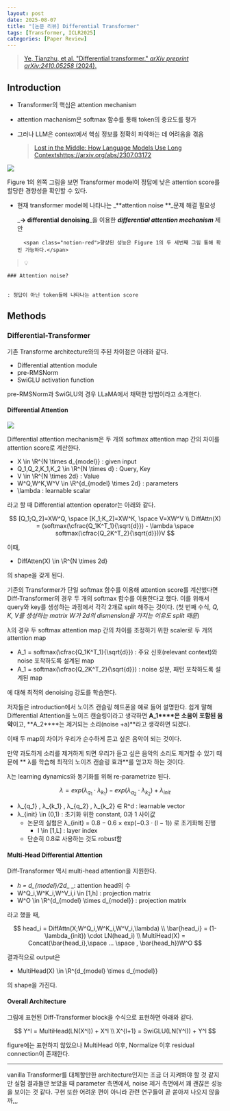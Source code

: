 ```yaml
---
layout: post
date: 2025-08-07
title: "[논문 리뷰] Differential Transformer"
tags: [Transformer, ICLR2025]
categories: [Paper Review]
---
```


> [Ye, Tianzhu, et al. "Differential transformer." ](https://arxiv.org/abs/2410.05258)[_arXiv preprint arXiv:2410.05258_](https://arxiv.org/abs/2410.05258)[ (2024).](https://arxiv.org/abs/2410.05258)



## Introduction

- Transformer의 핵심은 attention mechanism
- attention machanism은 softmax 함수를 통해 token의 중요도를 평가
- 그러나 LLM은 context에서 핵심 정보를 정확히 파악하는 데 어려움을 겪음

	> [Lost in the Middle: How Language Models Use Long Contextshttps://arxiv.org/abs/2307.03172](https://arxiv.org/abs/2307.03172)


![](https://prod-files-secure.s3.us-west-2.amazonaws.com/542b861c-36a8-4051-84e5-8804b6728dba/9083ea56-691a-4752-ae26-47f403431ac8/image.png?X-Amz-Algorithm=AWS4-HMAC-SHA256&X-Amz-Content-Sha256=UNSIGNED-PAYLOAD&X-Amz-Credential=ASIAZI2LB4666WIAN73G%2F20250926%2Fus-west-2%2Fs3%2Faws4_request&X-Amz-Date=20250926T121508Z&X-Amz-Expires=3600&X-Amz-Security-Token=IQoJb3JpZ2luX2VjEAQaCXVzLXdlc3QtMiJGMEQCIDuVJQijmghrGNElwNYYzBK4ZYAESu3LhG37Ivw2osYIAiArYXd%2FsttO0ajvTRjFv0wlv%2BTMsLEoCP0FOu%2Fc5lU9ESqIBAiN%2F%2F%2F%2F%2F%2F%2F%2F%2F%2F8BEAAaDDYzNzQyMzE4MzgwNSIMHn6R0abAeptb6J%2BUKtwDmLNtt0KN73lEOMjh9%2FxtgHuXEBTNfghoEqLun5lw2bEaWA0Q%2FFuJx0pECDPxtMEQkpA4Y7Yic2vutivOCn7wjzukVFPx0U0QrDzBo5vU7H4slwuutPVfkgZBSSFRsICXoA5yX2qRJ1ZF%2BNb6wQFBamm%2BNOmYYOCTwc9A21d4gAcPaCQI70sR4%2BdQFuOilX4cexMidLCT9todmBJ9lug8XvAFCxK8%2Fdch8zi0XTAns5UhMmymGt1qVjE1k99RZZLSdMyPEoH6ceO%2Fl4XFE0vjIPh8XQJYuFcdgl4VCI02CNeYU%2B1f2U2c%2BkGPTviH1I62q0enBsO5ek40fxoPgatJT3DC3LPO6j50TAky9FjqIWXfzOkDN1BbZFhRVJlu7pRr1hMCehN%2FN1RND6jOYMLCezZIrYyxc9s0aBlyx6x750mKfybxpniqPlf7QGUYnOHhthLstbq0i0eI74USXM9yJyYIUdkbaaM8dbN7XFGuLsw37l3CS5fLqOU%2BjV2aTW%2FbMZegx22tmAyRsxY1IGvIkbBB6YrMxSgjPIWV8%2BvbcJ9MNaxUd4ie5riwj2sWqHwKKi0D54srenCET1t8wmyMKihkpMnC1ALBVV8cNzxUkMZax53cQ6tQ3h3lsWcwh%2FnZxgY6pgHPwqrnUD%2Fml9JprwV7pc10hpXYQW%2BWOGsI6dGuCAAPCP6KB9fEclFFgt1XwC%2BcKLOZiX5LYTsJFa4suNpL%2FkWvkUqsZqUyAYgJUhKMQ3wdp9WfI69a7uwbrAlUDmRVNsgO7ftZme7LM8wrlfXz09dvoz0tyBSetkGJCYReHHsThgnG5jqQQBiw4bBojJFM1C5z0pVrO1vFpQh0Rp65UL68Gul8Muhl&X-Amz-Signature=cd2e71317fdc338c5ba4c4cf63a65c8ebb955c8f42222d3481006d13cb97bb6c&X-Amz-SignedHeaders=host&x-amz-checksum-mode=ENABLED&x-id=GetObject)


Figure 1의 왼쪽 그림을 보면 Transformer model이 정답에 낮은 attention score를 할당한 경향성을 확인할 수 있다.

- 현재 transformer model에 나타나는 _**attention noise **_문제 해결 필요성

	_**→ differential denoising**_을 이용한 _**differential attention mechanism**_ 제안


		<span class="notion-red">향상된 성능은 Figure 1의 두 세번째 그림 통해 확인 가능하다.</span>


> 💡 


	### Attention noise?


	: 정답이 아닌 token들에 나타나는 attention score



## Methods



### Differential-Transformer


기존 Transforme architecture와의 주된 차이점은 아래와 같다.

- Differential attention module
- pre-RMSNorm
- SwiGLU activation function

pre-RMSNorm과 SwiGLU의 경우 LLaMA에서 채택한 방법이라고 소개한다.



#### Differential Attention


![](https://prod-files-secure.s3.us-west-2.amazonaws.com/542b861c-36a8-4051-84e5-8804b6728dba/116d70b2-1963-4810-9167-f4c7d8a06e8f/image.png?X-Amz-Algorithm=AWS4-HMAC-SHA256&X-Amz-Content-Sha256=UNSIGNED-PAYLOAD&X-Amz-Credential=ASIAZI2LB4666WIAN73G%2F20250926%2Fus-west-2%2Fs3%2Faws4_request&X-Amz-Date=20250926T121508Z&X-Amz-Expires=3600&X-Amz-Security-Token=IQoJb3JpZ2luX2VjEAQaCXVzLXdlc3QtMiJGMEQCIDuVJQijmghrGNElwNYYzBK4ZYAESu3LhG37Ivw2osYIAiArYXd%2FsttO0ajvTRjFv0wlv%2BTMsLEoCP0FOu%2Fc5lU9ESqIBAiN%2F%2F%2F%2F%2F%2F%2F%2F%2F%2F8BEAAaDDYzNzQyMzE4MzgwNSIMHn6R0abAeptb6J%2BUKtwDmLNtt0KN73lEOMjh9%2FxtgHuXEBTNfghoEqLun5lw2bEaWA0Q%2FFuJx0pECDPxtMEQkpA4Y7Yic2vutivOCn7wjzukVFPx0U0QrDzBo5vU7H4slwuutPVfkgZBSSFRsICXoA5yX2qRJ1ZF%2BNb6wQFBamm%2BNOmYYOCTwc9A21d4gAcPaCQI70sR4%2BdQFuOilX4cexMidLCT9todmBJ9lug8XvAFCxK8%2Fdch8zi0XTAns5UhMmymGt1qVjE1k99RZZLSdMyPEoH6ceO%2Fl4XFE0vjIPh8XQJYuFcdgl4VCI02CNeYU%2B1f2U2c%2BkGPTviH1I62q0enBsO5ek40fxoPgatJT3DC3LPO6j50TAky9FjqIWXfzOkDN1BbZFhRVJlu7pRr1hMCehN%2FN1RND6jOYMLCezZIrYyxc9s0aBlyx6x750mKfybxpniqPlf7QGUYnOHhthLstbq0i0eI74USXM9yJyYIUdkbaaM8dbN7XFGuLsw37l3CS5fLqOU%2BjV2aTW%2FbMZegx22tmAyRsxY1IGvIkbBB6YrMxSgjPIWV8%2BvbcJ9MNaxUd4ie5riwj2sWqHwKKi0D54srenCET1t8wmyMKihkpMnC1ALBVV8cNzxUkMZax53cQ6tQ3h3lsWcwh%2FnZxgY6pgHPwqrnUD%2Fml9JprwV7pc10hpXYQW%2BWOGsI6dGuCAAPCP6KB9fEclFFgt1XwC%2BcKLOZiX5LYTsJFa4suNpL%2FkWvkUqsZqUyAYgJUhKMQ3wdp9WfI69a7uwbrAlUDmRVNsgO7ftZme7LM8wrlfXz09dvoz0tyBSetkGJCYReHHsThgnG5jqQQBiw4bBojJFM1C5z0pVrO1vFpQh0Rp65UL68Gul8Muhl&X-Amz-Signature=ea1de22ce73e510d332f2388e0bd351f9dfc67c1dadb2b17cf2b4219406db1f8&X-Amz-SignedHeaders=host&x-amz-checksum-mode=ENABLED&x-id=GetObject)


Differential attention mechanism은 두 개의 softmax attention map 간의 차이를 attention score로 계산한다.

- X \in \R^{N \times d\_{model}} : given input
- Q\_1,Q\_2,K\_1,K\_2 \in \R^{N \times d} : Query, Key
- V \in \R^{N \times 2d} : Value
- W^Q,W^K,W^V \in \R^{d\_{model} \times 2d} : parameters
- \lambda : learnable scalar

라고 할 때 Differential attention operator는 아래와 같다.


$$
[Q_1;Q_2]=XW^Q, \space [K_1;K_2]=XW^K, \space V=XW^V \\
DiffAttn(X) = (softmax(\cfrac{Q_1K^T_1}{\sqrt{d}}) - \lambda \space softmax(\cfrac{Q_2K^T_2}{\sqrt{d}}))V
$$


이때,

- DiffAtten(X) \in \R^{N \times 2d}

의 shape을 갖게 된다.


기존의 Transformer가 단일 softmax 함수를 이용해 attention score를 계산했다면 Diff-Transformer의 경우 두 개의 softmax 함수를 이용한다고 했다. 이를 위해서 query와 key를 생성하는 과정에서 각각 2개로 split 해주는 것이다. <span class="notion-red">(첫 번째 수식, </span><span class="notion-red">_Q, K, V를 생성하는 matrix W가 2d의 dismension을 가지는 이유도 split 때문_</span><span class="notion-red">)</span>


 λ의 경우 두 softmax attention map 간의 차이를 조정하기 위한 scaler로 두 개의 attention map

- A\_1 = softmax(\cfrac{Q\_1K^T\_1}{\sqrt{d}}) : 주요 신호(relevant context)와 noise 포착하도록 설계된 map
- A\_1 = softmax(\cfrac{Q\_2K^T\_2}{\sqrt{d}}) : noise 성분, 패턴 포착하도록 설계된 map 

에 대해 최적의 denoising 강도를 학습한다.


저자들은 introduction에서 노이즈 캔슬링 헤드폰을 예로 들어 설명한다. 쉽게 말해 Differential Attention을 노이즈 캔슬링이라고 생각하면 **A\_1****은 소음이 포함된 음악**이고, **A\_2****는 제거되는 소리(noise +a)**라고 생각하면 되겠다. 


이때 두 map의 차이가 우리가 순수하게 듣고 싶은 음악이 되는 것이다. 


만약 과도하게 소리를 제거하게 되면 우리가 듣고 싶은 음악의 소리도 제거할 수 있기 때문에 ** λ를 학습해 최적의 노이즈 캔슬링 효과**를 얻고자 하는 것이다.


λ는 learning dynamics와 동기화를 위해 re-parametrize 된다.


$$
\lambda = exp(\lambda_{q_1} \cdot \lambda_{k_1}) - exp(\lambda_{q_2} \cdot \lambda_{k_2}) + \lambda_{init}
$$

- λ\_{q\_1} , λ\_{k\_1} , λ\_{q\_2} , λ\_{k\_2} ∈ R^d : learnable vector
- λ\_{init} \in (0,1) : 초기화 위한 constant, 0과 1 사이값
	- 논문의 실험은 λ\_{init} = 0.8 − 0.6 × exp(−0.3 · (l − 1)) 로 초기화해 진행
		- l \in [1,L] : layer index
	- 단순히 0.8로 사용하는 것도 robust함


#### **Multi-Head Differential Attention**


Diff-Transformer 역시 multi-head attention을 지원한다.

- _h = d\_{model}/2d__ _: attention head의 수
- W^Q\_i,W^K\_i,W^V\_i,i \in [1,h] : projection matrix
- W^O \in \R^{d\_{model} \times d\_{model}} : projection matrix

라고 했을 때,


$$
head_i = DiffAttn(X;W^Q_i,W^K_i,W^V_i,\lambda) \\
\bar{head_i} = (1-\lambda_{init}) \cdot LN(head_i) \\
MultiHead(X) = Concat(\bar{head_i},\space ... \space , \bar{head_h})W^O
$$


결과적으로 output은

- MultiHead(X) \in \R^{d\_{model} \times d\_{model}}

의 shape을 가진다.



#### Overall Architecture


그림에 표현된 Diff-Transformer block을 수식으로 표현하면 아래와 같다.


$$
Y^l = MultiHead(LN(X^l)) + X^l \\
X^{l+1} = SwiGLU(LN(Y^l)) + Y^l
$$


figure에는 표현하지 않았으나 MultiHead 이후, Normalize 이후 residual connection이 존재한다.


---


vanilla Transformer를 대체할만한 architecture인지는 조금 더 지켜봐야 할 것 같지만 실험 결과들만 보았을 때 parameter 측면에서, noise 제거 측면에서 꽤 괜찮은 성능을 보이는 것 같다. 구현 또한 어려운 편이 아니라 관련 연구들이 곧 쏟아져 나오지 않을까,,,

